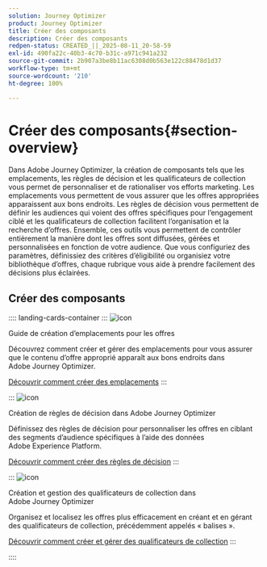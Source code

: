 ```yaml
---
solution: Journey Optimizer
product: Journey Optimizer
title: Créer des composants
description: Créer des composants
redpen-status: CREATED_||_2025-08-11_20-58-59
exl-id: 490fa22c-40b3-4c70-b31c-a971c941a232
source-git-commit: 2b907a3be8b11ac6308d0b563e122c88478d1d37
workflow-type: tm+mt
source-wordcount: '210'
ht-degree: 100%

---
```


# Créer des composants{#section-overview}

Dans Adobe Journey Optimizer, la création de composants tels que les emplacements, les règles de décision et les qualificateurs de collection vous permet de personnaliser et de rationaliser vos efforts marketing. Les emplacements vous permettent de vous assurer que les offres appropriées apparaissent aux bons endroits. Les règles de décision vous permettent de définir les audiences qui voient des offres spécifiques pour l’engagement ciblé et les qualificateurs de collection facilitent l’organisation et la recherche d’offres. Ensemble, ces outils vous permettent de contrôler entièrement la manière dont les offres sont diffusées, gérées et personnalisées en fonction de votre audience. Que vous configuriez des paramètres, définissiez des critères d’éligibilité ou organisiez votre bibliothèque d’offres, chaque rubrique vous aide à prendre facilement des décisions plus éclairées.

## Créer des composants

:::: landing-cards-container
:::
![icon](https://cdn.experienceleague.adobe.com/icons/list-check.svg?lang=fr)

Guide de création d’emplacements pour les offres

Découvrez comment créer et gérer des emplacements pour vous assurer que le contenu d’offre approprié apparaît aux bons endroits dans Adobe Journey Optimizer.

[Découvrir comment créer des emplacements](../using/offers/offer-library/creating-placements.md)
:::

:::
![icon](https://cdn.experienceleague.adobe.com/icons/bullseye.svg?lang=fr)

Création de règles de décision dans Adobe Journey Optimizer

Définissez des règles de décision pour personnaliser les offres en ciblant des segments d’audience spécifiques à l’aide des données Adobe Experience Platform.

[Découvrir comment créer des règles de décision](../using/offers/offer-library/creating-decision-rules.md)
:::

:::
![icon](https://cdn.experienceleague.adobe.com/icons/tags.svg?lang=fr)

Création et gestion des qualificateurs de collection dans Adobe Journey Optimizer

Organisez et localisez les offres plus efficacement en créant et en gérant des qualificateurs de collection, précédemment appelés « balises ».

[Découvrir comment créer et gérer des qualificateurs de collection](../using/offers/offer-library/creating-tags.md)
:::

::::
